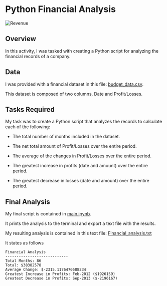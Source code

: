# Python Financial Analysis
![Revenue](Images/revenue-per-lead.jpg)

## Overview
In this activity, I was tasked with creating a Python script for analyzing the financial records of a company. 

## Data
I was provided with a financial dataset in this file: [budget_data.csv]([PyBank/Resources/budget_data.csv](https://github.com/sarahm44/python-homework/blob/main/PyBank/budget_data.csv)). 

This dataset is composed of two columns, Date and Profit/Losses. 

## Tasks Required
My task was to create a Python script that analyzes the records to calculate each of the following:

* The total number of months included in the dataset.

* The net total amount of Profit/Losses over the entire period.

* The average of the changes in Profit/Losses over the entire period.

* The greatest increase in profits (date and amount) over the entire period.

* The greatest decrease in losses (date and amount) over the entire period.

## Final Analysis
My final script is contained in [main.ipynb](https://github.com/sarahm44/python-homework/blob/main/PyBank/main.ipynb). 

It prints the analysis to the terminal and export a text file with the results.

My resulting analysis is contained in this text file: [Financial_analysis.txt](https://github.com/sarahm44/python-homework/blob/main/PyBank/Financial_analysis.txt)

It states as follows

  ```text
Financial Analysis
----------------------------
Total Months: 86 
Total: $38382578
Average Change: $-2315.1176470588234
Greatest Increase in Profits: Feb-2012 ($1926159) 
Greatest Decrease in Profits: Sep-2013 ($-2196167) 
  ```


